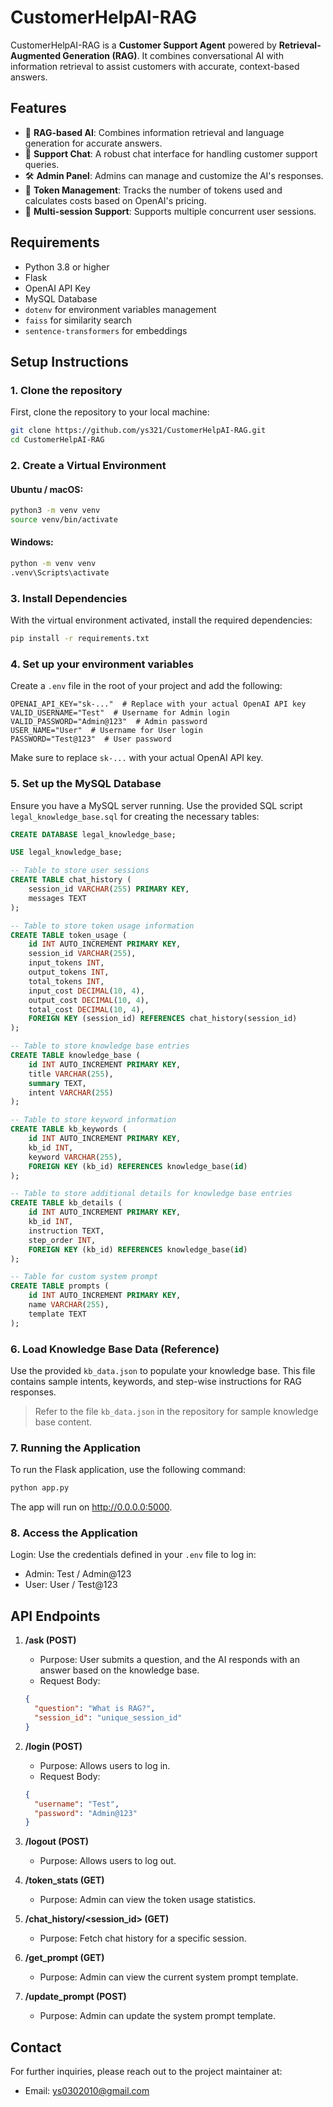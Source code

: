 # CustomerHelpAI-RAG


CustomerHelpAI-RAG is a **Customer Support Agent** powered by **Retrieval-Augmented Generation (RAG)**. It combines conversational AI with information retrieval to assist customers with accurate, context-based answers.

## Features
- 🧠 **RAG-based AI**: Combines information retrieval and language generation for accurate answers.
- 💬 **Support Chat**: A robust chat interface for handling customer support queries.
- 🛠️ **Admin Panel**: Admins can manage and customize the AI's responses.
- 💸 **Token Management**: Tracks the number of tokens used and calculates costs based on OpenAI's pricing.
- 🔄 **Multi-session Support**: Supports multiple concurrent user sessions.

## Requirements
- Python 3.8 or higher
- Flask
- OpenAI API Key
- MySQL Database
- `dotenv` for environment variables management
- `faiss` for similarity search
- `sentence-transformers` for embeddings

## Setup Instructions

### 1. Clone the repository
First, clone the repository to your local machine:
```bash
git clone https://github.com/ys321/CustomerHelpAI-RAG.git
cd CustomerHelpAI-RAG
```

### 2. Create a Virtual Environment

#### Ubuntu / macOS:
```bash
python3 -m venv venv
source venv/bin/activate
```

#### Windows:
```bash
python -m venv venv
.venv\Scripts\activate
```

### 3. Install Dependencies
With the virtual environment activated, install the required dependencies:
```bash
pip install -r requirements.txt
```

### 4. Set up your environment variables
Create a `.env` file in the root of your project and add the following:
```env
OPENAI_API_KEY="sk-..."  # Replace with your actual OpenAI API key
VALID_USERNAME="Test"  # Username for Admin login
VALID_PASSWORD="Admin@123"  # Admin password
USER_NAME="User"  # Username for User login
PASSWORD="Test@123"  # User password
```
Make sure to replace `sk-...` with your actual OpenAI API key.

### 5. Set up the MySQL Database
Ensure you have a MySQL server running. Use the provided SQL script `legal_knowledge_base.sql` for creating the necessary tables:
```sql
CREATE DATABASE legal_knowledge_base;

USE legal_knowledge_base;

-- Table to store user sessions
CREATE TABLE chat_history (
    session_id VARCHAR(255) PRIMARY KEY,
    messages TEXT
);

-- Table to store token usage information
CREATE TABLE token_usage (
    id INT AUTO_INCREMENT PRIMARY KEY,
    session_id VARCHAR(255),
    input_tokens INT,
    output_tokens INT,
    total_tokens INT,
    input_cost DECIMAL(10, 4),
    output_cost DECIMAL(10, 4),
    total_cost DECIMAL(10, 4),
    FOREIGN KEY (session_id) REFERENCES chat_history(session_id)
);

-- Table to store knowledge base entries
CREATE TABLE knowledge_base (
    id INT AUTO_INCREMENT PRIMARY KEY,
    title VARCHAR(255),
    summary TEXT,
    intent VARCHAR(255)
);

-- Table to store keyword information
CREATE TABLE kb_keywords (
    id INT AUTO_INCREMENT PRIMARY KEY,
    kb_id INT,
    keyword VARCHAR(255),
    FOREIGN KEY (kb_id) REFERENCES knowledge_base(id)
);

-- Table to store additional details for knowledge base entries
CREATE TABLE kb_details (
    id INT AUTO_INCREMENT PRIMARY KEY,
    kb_id INT,
    instruction TEXT,
    step_order INT,
    FOREIGN KEY (kb_id) REFERENCES knowledge_base(id)
);

-- Table for custom system prompt
CREATE TABLE prompts (
    id INT AUTO_INCREMENT PRIMARY KEY,
    name VARCHAR(255),
    template TEXT
);
```

### 6. Load Knowledge Base Data (Reference)

Use the provided `kb_data.json` to populate your knowledge base. This file contains sample intents, keywords, and step-wise instructions for RAG responses.

> Refer to the file `kb_data.json` in the repository for sample knowledge base content.


### 7. Running the Application
To run the Flask application, use the following command:
```bash
python app.py
```
The app will run on http://0.0.0.0:5000.

### 8. Access the Application
Login: Use the credentials defined in your `.env` file to log in:
- Admin: Test / Admin@123
- User: User / Test@123

## API Endpoints
1. **/ask (POST)**
   - Purpose: User submits a question, and the AI responds with an answer based on the knowledge base.
   - Request Body:
   ```json
   {
     "question": "What is RAG?",
     "session_id": "unique_session_id"
   }
   ```

2. **/login (POST)**
   - Purpose: Allows users to log in.
   - Request Body:
   ```json
   {
     "username": "Test",
     "password": "Admin@123"
   }
   ```

3. **/logout (POST)**
   - Purpose: Allows users to log out.

4. **/token_stats (GET)**
   - Purpose: Admin can view the token usage statistics.

5. **/chat_history/<session_id> (GET)**
   - Purpose: Fetch chat history for a specific session.

6. **/get_prompt (GET)**
   - Purpose: Admin can view the current system prompt template.

7. **/update_prompt (POST)**
   - Purpose: Admin can update the system prompt template.

## Contact
For further inquiries, please reach out to the project maintainer at:
- Email: ys0302010@gmail.com

